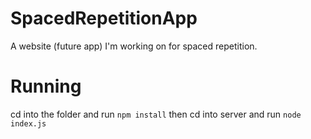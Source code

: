 # SpacedRepetitionApp
A website (future app) I'm working on for spaced repetition.

# Running
cd into the folder and run
`npm install`
then cd into server and run
`node index.js`
